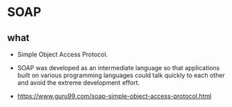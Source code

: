 # SOAP

## what

-  Simple Object Access Protocol.
- SOAP was developed as an intermediate language so that applications built on various programming languages could talk quickly to each other and avoid the extreme development effort.

- https://www.guru99.com/soap-simple-object-access-protocol.html
